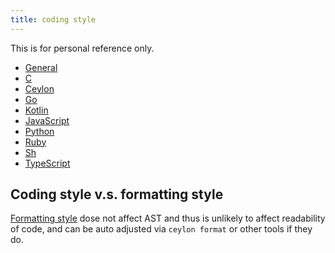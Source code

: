 ```yaml
---
title: coding style
---
```


This is for personal reference only.

- [General](/coding-style/general/)
- [C](/coding-style/c/)
- [Ceylon](/coding-style/ceylon/)
- [Go](/coding-style/go/)
- [Kotlin](/coding-style/kotlin/)
- [JavaScript](/coding-style/javascript/)
- [Python](/coding-style/python/)
- [Ruby](/coding-style/ruby/)
- [Sh](/coding-style/sh/)
- [TypeScript](/coding-style/typescript/)

Coding style v.s. formatting style
----------------------------------

[Formatting style](/coding-style/formatting/) dose not affect AST and thus is unlikely to affect readability
of code, and can be auto adjusted via `ceylon format` or other tools if they
do.

